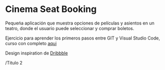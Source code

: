 # Cinema Seat Booking

Pequeńa aplicación que muestra opciones de películas y asientos en un teatro, donde el usuario puede seleccionar y comprar boletos.

Ejercicio para aprender los primeros pasos entre GIT y Visual Studio Code, curso con completo [aqui](https://www.udemy.com/instructor/course/2038160/manage/goals/)

Design inspiration de [Dribbble](https://dribbble.com/shots/3628370-Movie-Seat-Booking)


/Titulo 2